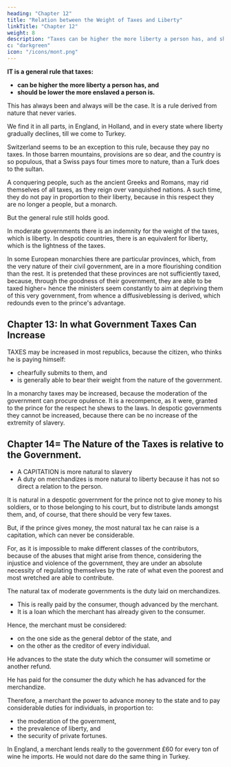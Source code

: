 ```yaml
---
heading: "Chapter 12"
title: "Relation between the Weight of Taxes and Liberty"
linkTitle: "Chapter 12"
weight: 8
description: "Taxes can be higher the more liberty a person has, and should be lower the more enslaved a person is"
c: "darkgreen"
icon: "/icons/mont.png"
---
```




**IT is a general rule that taxes:**
- **can be higher the more liberty a person has, and**
- **should be lower the more enslaved a person is.**

This has always been and always will be the case. It is a rule derived from nature that never varies. 

We find it in all parts, in England, in Holland, and in every state where liberty gradually declines, till we come to Turkey.

Switzerland seems to be an exception to this rule, because they pay no taxes. <!-- butthe particular reason for that exemption is well known, and even confirms what I have advanced. --> In those barren mountains, provisions are so dear, and the country is so populous, that a Swiss pays four times more to nature, than a Turk does to the sultan.

A conquering people, such as the ancient Greeks and Romans, may rid themselves of all taxes, as they reign over vanquished nations. A such time, they do not pay in proportion to their liberty, because in this respect they are no longer a people, but a monarch.

But the general rule still holds good. 

In moderate governments there is an indemnity for the weight of the taxes, which is liberty. In despotic countries, there is an equivalent for liberty, which is the lightness of the taxes.

In some European monarchies there are particular provinces, which, from the very nature of their civil government, are in a more flourishing condition than the rest. It is pretended that these provinces are not sufficiently taxed, because, through the goodness of their government, they are able to be taxed higher= hence the ministers seem constantly to aim at depriving them of this very government, from whence a diffusiveblessing is derived, which redounds even to the prince's advantage.



## Chapter 13: In what Government Taxes Can Increase

TAXES may be increased in most republics, because the citizen, who thinks he is paying himself:
- chearfully submits to them, and
- is generally able to bear their weight from the nature of the government.

In a monarchy taxes may be increased, because the moderation of the government can procure opulence. It is a recompence, as it were, granted to the prince for the respect he shews to the laws. In despotic governments they cannot be increased, because there can be no increase of the extremity of slavery.



## Chapter 14= The Nature of the Taxes is relative to the Government.

- A CAPITATION is more natural to slavery
- A duty on merchandizes is more natural to liberty because it has not so direct a relation to the person.

It is natural in a despotic government for the prince not to give money to his soldiers, or to those belonging to his court, but to distribute lands amongst them, and, of course, that there should be very few taxes. 

But, if the prince gives money, the most natural tax he can raise is a capitation, which can never be considerable. 

For, as it is impossible to make different classes of the contributors, because of the abuses that might arise from thence, considering the injustice and violence of the government, they are under an absolute necessity of regulating themselves by the rate of what even the poorest and most wretched are able to contribute.

The natural tax of moderate governments is the duty laid on merchandizes. 
- This is really paid by the consumer, though advanced by the merchant.
- It is a loan which the merchant has already given to the consumer. 

Hence, the merchant must be considered:
- on the one side as the general debtor of the state, and
- on the other as the creditor of every individual. 

He advances to the state the duty which the consumer will sometime or another refund.

He has paid for the consumer the duty which he has advanced for the merchandize. 

Therefore, a merchant the power to advance money to the state and to pay considerable duties for individuals, in proportion to:
- the moderation of the government,
- the prevalence of liberty, and
- the security of private fortunes.

In England, a merchant lends really to the government £60 for every ton of wine he imports. He would not dare do the same thing in Turkey. <!-- And, were he so presumptuous, how could he do it with a crazy or shattered fortune? -->
